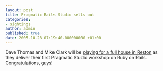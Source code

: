 ```yaml
---
layout: post
title: Pragmatic Rails Studio sells out
categories:
- sightings
author: admin
published: true
date: 2005-10-28 07:19:40.000000000 +01:00
---
```

<p>Dave Thomas and Mike Clark will be <a href="http://www.clarkware.com/cgi/blosxom/2005/10/27#SoldOutReston">playing for a full house in Reston</a> as they deliver their first Pragmatic Studio workshop on Ruby on Rails. Congratulations, guys!</p>